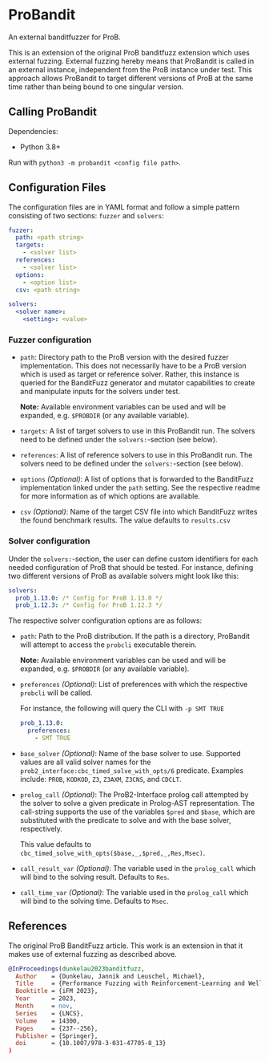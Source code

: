# ProBandit

An external banditfuzzer for ProB.

This is an extension of the original ProB banditfuzz extension which uses
external fuzzing.
External fuzzing hereby means that ProBandit is called in an external instance,
independent from the ProB instance under test.
This approach allows ProBandit to target different versions of ProB at the
same time rather than being bound to one singular version.

## Calling ProBandit

Dependencies:

* Python 3.8+

Run with `python3 -m probandit <config file path>`.

## Configuration Files

The configuration files are in YAML format and follow a simple pattern
consisting of two sections: `fuzzer` and `solvers`:

```yaml
fuzzer:
  path: <path string>
  targets:
    - <solver list>
  references:
    - <solver list>
  options:
    - <option list>
  csv: <path string>

solvers:
  <solver name>:
    <setting>: <value>
```

### Fuzzer configuration

* `path`: Directory path to the ProB version with the desired fuzzer
  implementation. This does not necessarily have to be a ProB version which is
  used as target or reference solver.
  Rather, this instance is queried for the BanditFuzz generator and mutator
  capabilities to create and manipulate inputs for the solvers under test.

  **Note:** Available environment variables can be used and will be expanded,
  e.g. `$PROBDIR` (or any available variable).

* `targets`: A list of target solvers to use in this ProBandit run. The solvers
  need to be defined under the `solvers:`-section (see below).
* `references`: A list of reference solvers to use in this ProBandit run. The
  solvers need to be defined under the `solvers:`-section (see below).
* `options` _(Optional)_: A list of options that is forwarded to the BanditFuzz
  implementation linked under the `path` setting. See the respective
  readme for more information as of which options are available.
* `csv` _(Optional)_: Name of the target CSV file into which BanditFuzz writes
  the found benchmark results. The value defaults to `results.csv`

### Solver configuration

Under the `solvers:`-section, the user can define custom identifiers for
each needed configuration of ProB that should be tested.
For instance, defining two different versions of ProB as available solvers
might look like this:

```yaml
solvers:
  prob_1.13.0: /* Config for ProB 1.13.0 */
  prob_1.12.3: /* Config for ProB 1.12.3 */
```

The respective solver configuration options are as follows:

* `path`: Path to the ProB distribution. If the path is a directory, ProBandit
  will attempt to access the `probcli` executable therein.

  **Note:** Available environment variables can be used and will be expanded,
  e.g. `$PROBDIR` (or any available variable).

* `preferences` _(Optional)_:
  List of preferences with which the respective `probcli`
  will be called.

  For instance, the following will query the CLI with `-p SMT TRUE`

  ```yaml
  prob_1.13.0:
    preferences:
      - SMT TRUE
  ```

* `base_solver` _(Optional)_:
  Name of the base solver to use. Supported values are all valid solver names
  for the `prob2_interface:cbc_timed_solve_with_opts/6` predicate.
  Examples include:
  `PROB`, `KODKOD`, `Z3`, `Z3AXM`, `Z3CNS`, and `CDCLT`.

* `prolog_call` _(Optional)_:
  The ProB2-Interface prolog call attempted by the solver to solve a given
  predicate in Prolog-AST representation.
  The call-string supports the use of the variables `$pred` and `$base`,
  which are substituted with the predicate to solve and with the base solver,
  respectively.

  This value defaults to `cbc_timed_solve_with_opts($base,_,$pred,_,Res,Msec)`.

* `call_result_var` _(Optional)_:
  The variable used in the `prolog_call` which will bind to the solving result.
  Defaults to `Res`.

* `call_time_var` _(Optional)_:
  The variable used in the `prolog_call` which will bind to the solving time.
  Defaults to `Msec`.


## References

The original ProB BanditFuzz article. This work is an extension in that it
makes use of external fuzzing as described above.

```bibtex
@InProceedings(dunkelau2023banditfuzz,
  Author    = {Dunkelau, Jannik and Leuschel, Michael},
  Title     = {Performance Fuzzing with Reinforcement-Learning and Well-Defined Constraints for the {B} Method},
  Booktitle = {iFM 2023},
  Year      = 2023,
  Month     = nov,
  Series    = {LNCS},
  Volume    = 14300,
  Pages     = {237--256},
  Publisher = {Springer},
  doi       = {10.1007/978-3-031-47705-8_13}
)
```
